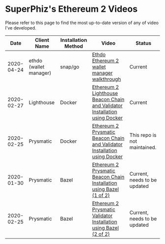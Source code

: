 # SuperPhiz's Ethereum 2 Videos

Please refer to this page to find the most up-to-date version of any of video I've developed.

|Date|Client Name|Installation Method|Video|Status|
|----|-----|-----|-----|-----|
|2020-04-24|ethdo (wallet manager)|snap/go|[Ethdo Ethereum 2 wallet manager walkthrough](https://www.reddit.com/r/ethstaker/comments/g7m5rm/i_recorded_my_session_while_i_learned_to_use_the/)|Current|
|2020-02-27|Lighthouse|Docker|[Ethereum 2 Lighthouse Beacon Chain and Validator Installation using Docker](https://youtu.be/fRQ-uVTfP-I)|Current|
|2020-02-25|Prysmatic|Docker|[Ethereum 2 Prysmatic Beacon Chain and Validator Installation using Docker](https://www.youtube.com/watch?v=zN_tds2-vDk)|This repo is not maintained.|
|2020-01-30|Prysmatic|Bazel|[Ethereum 2 Prysmatic Beacon Chain Installation using Bazel (1 of 2)](https://www.youtube.com/watch?v=7qqYHaN2CcY)|Current, needs to be updated|
|2020-02-25|Prysmatic|Bazel|[Ethereum 2 Prysmatic Validator Installation using Bazel (2 of 2)](https://youtu.be/Eqrd729RwM8)|Current, needs to be updated|


